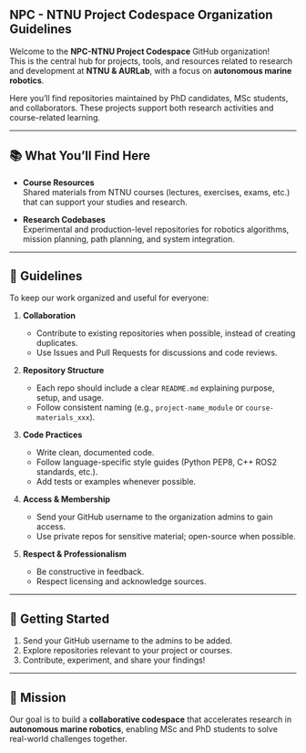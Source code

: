 ## NPC - NTNU Project Codespace Organization Guidelines

Welcome to the **NPC-NTNU Project Codespace** GitHub organization!  
This is the central hub for projects, tools, and resources related to research and development at **NTNU & AURLab**, with a focus on **autonomous marine robotics**.  

Here you’ll find repositories maintained by PhD candidates, MSc students, and collaborators. These projects support both research activities and course-related learning.  

---

## 📚 What You’ll Find Here  

- **Course Resources**  
  Shared materials from NTNU courses (lectures, exercises, exams, etc.) that can support your studies and research.  

- **Research Codebases**  
  Experimental and production-level repositories for robotics algorithms, mission planning, path planning, and system integration.  

---

## 📝 Guidelines  

To keep our work organized and useful for everyone:  

1. **Collaboration**  
   - Contribute to existing repositories when possible, instead of creating duplicates.  
   - Use Issues and Pull Requests for discussions and code reviews.  

2. **Repository Structure**  
   - Each repo should include a clear `README.md` explaining purpose, setup, and usage.  
   - Follow consistent naming (e.g., `project-name_module` or `course-materials_xxx`).  

3. **Code Practices**  
   - Write clean, documented code.  
   - Follow language-specific style guides (Python PEP8, C++ ROS2 standards, etc.).  
   - Add tests or examples whenever possible.  

4. **Access & Membership**  
   - Send your GitHub username to the organization admins to gain access.  
   - Use private repos for sensitive material; open-source when possible.  

5. **Respect & Professionalism**  
   - Be constructive in feedback.  
   - Respect licensing and acknowledge sources.  

---

## 🚀 Getting Started  

1. Send your GitHub username to the admins to be added.  
2. Explore repositories relevant to your project or courses.  
3. Contribute, experiment, and share your findings!  

---

## 🌊 Mission  

Our goal is to build a **collaborative codespace** that accelerates research in **autonomous marine robotics**, enabling MSc and PhD students to solve real-world challenges together.  

